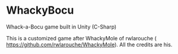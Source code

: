 # WhackyBocu
Whack-a-Bocu game built in Unity (C-Sharp)

This is a customized game after WhackyMole of rwlarouche ( https://github.com/rwlarouche/WhackyMole). All the credits are his.
